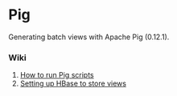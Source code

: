 Pig
=========

Generating batch views with Apache Pig (0.12.1).

### Wiki ###
1. [How to run Pig scripts](https://github.com/Dani7B/Echidna/wiki/How-to-run-Pig-scripts)   
2. [Setting up HBase to store views](https://github.com/Dani7B/Echidna/wiki/Setting-up-HBase-to-store-views)
